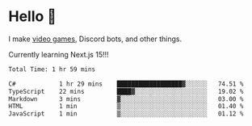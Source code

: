 <div align="left">
  <h1>Hello 👋</h1>

  <p>I make <a href="https://devbeef.com">video games</a>, Discord bots, and other things.</p>
  <p>Currently learning Next.js 15!!!</p>
</div>

<!--START_SECTION:waka-->

```txt
Total Time: 1 hr 59 mins

C#            1 hr 29 mins    ██████████████████▓░░░░░░   74.51 %
TypeScript    22 mins         ████▓░░░░░░░░░░░░░░░░░░░░   19.02 %
Markdown      3 mins          ▓░░░░░░░░░░░░░░░░░░░░░░░░   03.00 %
HTML          1 min           ▒░░░░░░░░░░░░░░░░░░░░░░░░   01.40 %
JavaScript    1 min           ▒░░░░░░░░░░░░░░░░░░░░░░░░   01.12 %
```

<!--END_SECTION:waka-->
